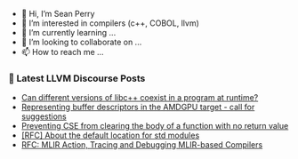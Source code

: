 - 👋 Hi, I’m Sean Perry
- 👀 I’m interested in compilers (c++, COBOL, llvm)
- 🌱 I’m currently learning ...
- 💞️ I’m looking to collaborate on ...
- 📫 How to reach me ...

<!---
s66perry/s66perry is a ✨ special ✨ repository because its `README.md` (this file) appears on your GitHub profile.
You can click the Preview link to take a look at your changes.
--->
### 📕 Latest LLVM Discourse Posts

<!-- DISCOURSE-LLVM:START -->
- [Can different versions of libc++ coexist in a program at runtime?](https://discourse.llvm.org/t/can-different-versions-of-libc-coexist-in-a-program-at-runtime/69302#post_5)
- [Representing buffer descriptors in the AMDGPU target - call for suggestions](https://discourse.llvm.org/t/representing-buffer-descriptors-in-the-amdgpu-target-call-for-suggestions/68798?page=3#post_41)
- [Preventing CSE from clearing the body of a function with no return value](https://discourse.llvm.org/t/preventing-cse-from-clearing-the-body-of-a-function-with-no-return-value/69315#post_2)
- [[RFC] About the default location for std modules](https://discourse.llvm.org/t/rfc-about-the-default-location-for-std-modules/69191?page=2#post_29)
- [RFC: MLIR Action, Tracing and Debugging MLIR-based Compilers](https://discourse.llvm.org/t/rfc-mlir-action-tracing-and-debugging-mlir-based-compilers/68679#post_7)
<!-- DISCOURSE-LLVM:END -->
